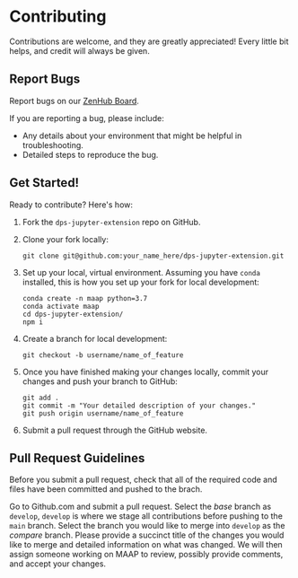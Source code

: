 # Contributing

Contributions are welcome, and they are greatly appreciated! Every
little bit helps, and credit will always be given.


## Report Bugs

Report bugs on our [ZenHub Board](https://github.com/MAAP-Project/ZenHub/issues).

If you are reporting a bug, please include:

-   Any details about your environment that might be helpful in troubleshooting.
-   Detailed steps to reproduce the bug.


## Get Started!

Ready to contribute? Here's how:

1.  Fork the `dps-jupyter-extension` repo on GitHub.
2.  Clone your fork locally:
 
    ```
    git clone git@github.com:your_name_here/dps-jupyter-extension.git
    ```

3.  Set up your local, virtual environment.
Assuming you have `conda` installed, this is how you set up your fork for local development:

    ```
    conda create -n maap python=3.7
    conda activate maap
    cd dps-jupyter-extension/
    npm i
    ```

4.  Create a branch for local development:

    ```
    git checkout -b username/name_of_feature
    ```

5.  Once you have finished making your changes locally, commit your changes and push your branch to GitHub:

    ```
    git add .
    git commit -m "Your detailed description of your changes."
    git push origin username/name_of_feature
    ```

6.  Submit a pull request through the GitHub website.



## Pull Request Guidelines

Before you submit a pull request, check that all of the required code and files have been committed and pushed to the brach.

Go to Github.com and submit a pull request. Select the _base_ branch as `develop`, `develop` is where we stage all contributions before pushing to the `main` branch. Select the branch you would like to merge into `develop` as the _compare_ branch.
Please provide a succinct title of the changes you would like to merge and detailed information on what was changed. We will then assign someone working on MAAP to review, possibly provide comments, and accept your changes.
